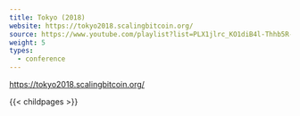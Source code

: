 ```yaml
---
title: Tokyo (2018)
website: https://tokyo2018.scalingbitcoin.org/
source: https://www.youtube.com/playlist?list=PLX1jlrc_KO1diB4l-Thhb5R-PSYw-hn3a
weight: 5
types:
  - conference
---
```

https://tokyo2018.scalingbitcoin.org/

{{< childpages >}}
